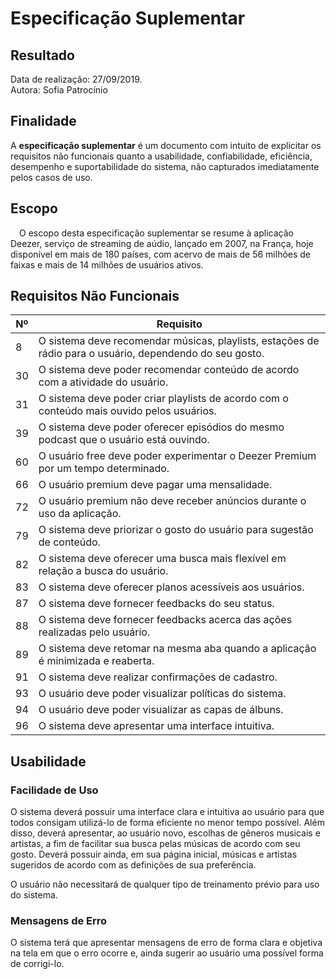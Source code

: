 # Especificação Suplementar
<div class="line"></div>

## Resultado


Data de realização: 27/09/2019.
<br>
Autora: Sofia Patrocínio

## Finalidade

A **especificação suplementar** é um documento com intuito de explicitar os requisitos não funcionais quanto a usabilidade, confiabilidade, eficiência, desempenho e suportabilidade do sistema, não capturados imediatamente pelos casos de uso.

## Escopo

 O escopo desta especificação suplementar se resume à aplicação Deezer, serviço de streaming de aúdio, lançado em 2007, na França, hoje disponível em mais de 180 países, com acervo de mais de 56 milhões de faixas e mais de 14 milhões de usuários ativos.



## Requisitos Não Funcionais

|Nº|Requisito
|--|---------
|8|O sistema deve recomendar músicas, playlists, estações de rádio para o usuário, dependendo do seu gosto.
|30|O sistema deve poder recomendar conteúdo de acordo com a atividade do usuário.
|31|O sistema deve poder criar playlists de acordo com o conteúdo mais ouvido pelos usuários.
|39|O sistema deve poder oferecer episódios do mesmo podcast que o usuário está ouvindo.
|60|O usuário free deve poder experimentar o Deezer Premium por um tempo determinado.
|66|O usuário premium deve pagar uma mensalidade.
|72|O usuário premium não deve receber anúncios durante o uso da aplicação.
|79|O sistema deve priorizar o gosto do usuário para sugestão de conteúdo.
|82|O sistema deve oferecer uma busca mais flexível em relação a busca do usuário.
|83|O sistema deve oferecer planos acessíveis aos usuários.
|87|O sistema deve fornecer feedbacks do seu status.
|88|O sistema deve fornecer feedbacks acerca das ações realizadas pelo usuário.
|89|O sistema deve retomar na mesma aba quando a aplicação é minimizada e reaberta.
|91|O sistema deve realizar confirmações de cadastro.
|93|O usuário deve poder visualizar políticas do sistema.
|94|O usuário deve poder visualizar as capas de álbuns.
|96|O sistema deve apresentar uma interface intuitiva.

## Usabilidade

### Facilidade de Uso

O sistema deverá possuir uma interface clara e intuitiva ao usuário para que todos consigam utilizá-lo de forma eficiente no menor tempo possível. Além disso, deverá apresentar, ao usuário novo, escolhas de gêneros musicais e artistas, a fim de facilitar sua busca pelas músicas de acordo com seu gosto. Deverá possuir ainda, em sua página inicial, músicas e artistas sugeridos de acordo com as definições de sua preferência.

O usuário não necessitará de qualquer tipo de treinamento prévio para uso do sistema.

### Mensagens de Erro

O sistema terá que apresentar mensagens de erro de forma clara e objetiva na tela em que o erro ocorre e, ainda sugerir ao usuário uma possível forma de corrigi-lo. 

### 